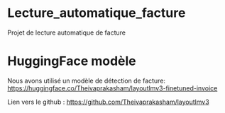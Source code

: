 # Lecture_automatique_facture
Projet de lecture automatique de facture

# HuggingFace modèle
Nous avons utilisé un modèle de détection de facture:
https://huggingface.co/Theivaprakasham/layoutlmv3-finetuned-invoice

Lien vers le github :
https://github.com/Theivaprakasham/layoutlmv3
